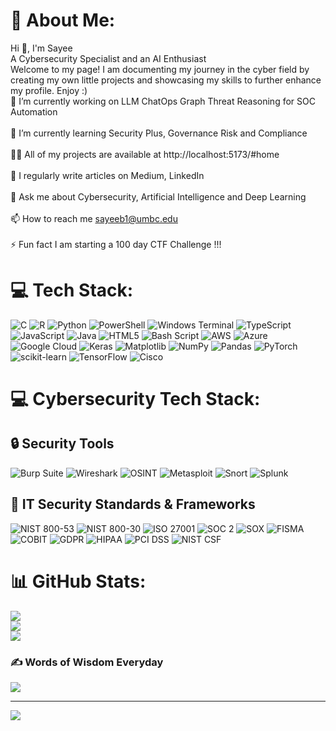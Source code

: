 # 💫 About Me:
Hi 👋, I'm Sayee<br>A Cybersecurity Specialist and an AI Enthusiast<br>Welcome to my page! I am documenting my journey in the cyber field by creating my own little projects and showcasing my skills to further enhance my profile. Enjoy :)<br>🔭 I’m currently working on LLM ChatOps Graph Threat Reasoning for SOC Automation<br><br>🌱 I’m currently learning Security Plus, Governance Risk and Compliance<br><br>👨‍💻 All of my projects are available at http://localhost:5173/#home<br><br>📝 I regularly write articles on Medium, LinkedIn <br><br>💬 Ask me about Cybersecurity, Artificial Intelligence and Deep Learning<br><br>📫 How to reach me sayeeb1@umbc.edu<br><br>⚡ Fun fact I am starting a 100 day CTF Challenge !!!


# 💻 Tech Stack:
![C](https://img.shields.io/badge/c-%2300599C.svg?style=plastic&logo=c&logoColor=white) ![R](https://img.shields.io/badge/r-%23276DC3.svg?style=plastic&logo=r&logoColor=white) ![Python](https://img.shields.io/badge/python-3670A0?style=plastic&logo=python&logoColor=ffdd54) ![PowerShell](https://img.shields.io/badge/PowerShell-%235391FE.svg?style=plastic&logo=powershell&logoColor=white) ![Windows Terminal](https://img.shields.io/badge/Windows%20Terminal-%234D4D4D.svg?style=plastic&logo=windows-terminal&logoColor=white) ![TypeScript](https://img.shields.io/badge/typescript-%23007ACC.svg?style=plastic&logo=typescript&logoColor=white) ![JavaScript](https://img.shields.io/badge/javascript-%23323330.svg?style=plastic&logo=javascript&logoColor=%23F7DF1E) ![Java](https://img.shields.io/badge/java-%23ED8B00.svg?style=plastic&logo=openjdk&logoColor=white) ![HTML5](https://img.shields.io/badge/html5-%23E34F26.svg?style=plastic&logo=html5&logoColor=white) ![Bash Script](https://img.shields.io/badge/bash_script-%23121011.svg?style=plastic&logo=gnu-bash&logoColor=white) ![AWS](https://img.shields.io/badge/AWS-%23FF9900.svg?style=plastic&logo=amazon-aws&logoColor=white) ![Azure](https://img.shields.io/badge/azure-%230072C6.svg?style=plastic&logo=microsoftazure&logoColor=white) ![Google Cloud](https://img.shields.io/badge/GoogleCloud-%234285F4.svg?style=plastic&logo=google-cloud&logoColor=white) ![Keras](https://img.shields.io/badge/Keras-%23D00000.svg?style=plastic&logo=Keras&logoColor=white) ![Matplotlib](https://img.shields.io/badge/Matplotlib-%23ffffff.svg?style=plastic&logo=Matplotlib&logoColor=black) ![NumPy](https://img.shields.io/badge/numpy-%23013243.svg?style=plastic&logo=numpy&logoColor=white) ![Pandas](https://img.shields.io/badge/pandas-%23150458.svg?style=plastic&logo=pandas&logoColor=white) ![PyTorch](https://img.shields.io/badge/PyTorch-%23EE4C2C.svg?style=plastic&logo=PyTorch&logoColor=white) ![scikit-learn](https://img.shields.io/badge/scikit--learn-%23F7931E.svg?style=plastic&logo=scikit-learn&logoColor=white) ![TensorFlow](https://img.shields.io/badge/TensorFlow-%23FF6F00.svg?style=plastic&logo=TensorFlow&logoColor=white) ![Cisco](https://img.shields.io/badge/cisco-%23049fd9.svg?style=plastic&logo=cisco&logoColor=black)
# 💻 Cybersecurity Tech Stack:

## 🔒 Security Tools
![Burp Suite](https://img.shields.io/badge/Burp_Suite-FF6633?style=plastic&logo=burpsuite&logoColor=white)
![Wireshark](https://img.shields.io/badge/Wireshark-1679A7?style=plastic&logo=wireshark&logoColor=white)
![OSINT](https://img.shields.io/badge/OSINT-8A2BE2?style=plastic&logo=osint&logoColor=white)
![Metasploit](https://img.shields.io/badge/Metasploit-111111?style=plastic&logo=metasploit&logoColor=white)
![Snort](https://img.shields.io/badge/Snort-FF0000?style=plastic&logo=snort&logoColor=white)
![Splunk](https://img.shields.io/badge/Splunk-000000?style=plastic&logo=splunk&logoColor=white)

## 📜 IT Security Standards & Frameworks
![NIST 800-53](https://img.shields.io/badge/NIST_800--53-005EB8?style=plastic&logo=nist&logoColor=white)
![NIST 800-30](https://img.shields.io/badge/NIST_800--30-005EB8?style=plastic&logo=nist&logoColor=white)
![ISO 27001](https://img.shields.io/badge/ISO_27001-003366?style=plastic&logo=iso&logoColor=white)
![SOC 2](https://img.shields.io/badge/SOC_2-4B0082?style=plastic)
![SOX](https://img.shields.io/badge/SOX-228B22?style=plastic)
![FISMA](https://img.shields.io/badge/FISMA-4169E1?style=plastic)
![COBIT](https://img.shields.io/badge/COBIT-FF4500?style=plastic&logo=isaca&logoColor=white)
![GDPR](https://img.shields.io/badge/GDPR-0033A0?style=plastic&logo=gdpr&logoColor=white)
![HIPAA](https://img.shields.io/badge/HIPAA-008000?style=plastic)
![PCI DSS](https://img.shields.io/badge/PCI_DSS-FF6600?style=plastic&logo=pcidss&logoColor=white)
![NIST CSF](https://img.shields.io/badge/NIST_CSF-005EB8?style=plastic&logo=nist&logoColor=white)
# 📊 GitHub Stats:
![](https://github-readme-stats.vercel.app/api?username=goofy-hacker&theme=dark&hide_border=false&include_all_commits=false&count_private=false)<br/>
![](https://nirzak-streak-stats.vercel.app/?user=goofy-hacker&theme=dark&hide_border=false)<br/>
![](https://github-readme-stats.vercel.app/api/top-langs/?username=goofy-hacker&theme=dark&hide_border=false&include_all_commits=false&count_private=false&layout=compact)

### ✍️ Words of Wisdom Everyday
![](https://quotes-github-readme.vercel.app/api?type=horizontal&theme=radical)

---
[![](https://visitcount.itsvg.in/api?id=goofy-hacker&icon=8&color=10)](https://visitcount.itsvg.in)

<!-- Proudly created with GPRM ( https://gprm.itsvg.in ) -->
